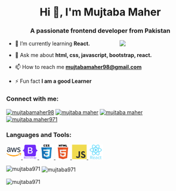 <h1 align="center">Hi 👋, I'm Mujtaba Maher</h1>
<h3 align="center">A passionate frontend developer from Pakistan</h3>
<img align ="right" align="coding" width="200" src="C:\Users\mujta\Downloads">



- 🌱 I’m currently learning **React.**

- 💬 Ask me about **html, css, javascript, bootstrap, react.**

- 📫 How to reach me **mujtabamaher98@gmail.com**

- ⚡ Fun fact **I am a good Learner**

<h3 align="left">Connect with me:</h3>
<p align="left">
<a href="https://twitter.com/mujtabamaher98" target="blank"><img align="center" src="https://raw.githubusercontent.com/rahuldkjain/github-profile-readme-generator/master/src/images/icons/Social/twitter.svg" alt="mujtabamaher98" height="30" width="40" /></a>
<a href="https://linkedin.com/in/mujtaba maher" target="blank"><img align="center" src="https://raw.githubusercontent.com/rahuldkjain/github-profile-readme-generator/master/src/images/icons/Social/linked-in-alt.svg" alt="mujtaba maher" height="30" width="40" /></a>
<a href="https://fb.com/mujtaba maher" target="blank"><img align="center" src="https://raw.githubusercontent.com/rahuldkjain/github-profile-readme-generator/master/src/images/icons/Social/facebook.svg" alt="mujtaba maher" height="30" width="40" /></a>
<a href="https://instagram.com/mujtaba.maher971" target="blank"><img align="center" src="https://raw.githubusercontent.com/rahuldkjain/github-profile-readme-generator/master/src/images/icons/Social/instagram.svg" alt="mujtaba.maher971" height="30" width="40" /></a>
</p>

<h3 align="left">Languages and Tools:</h3>
<p align="left"> <a href="https://aws.amazon.com" target="_blank" rel="noreferrer"> <img src="https://raw.githubusercontent.com/devicons/devicon/master/icons/amazonwebservices/amazonwebservices-original-wordmark.svg" alt="aws" width="40" height="40"/> </a> <a href="https://getbootstrap.com" target="_blank" rel="noreferrer"> <img src="https://raw.githubusercontent.com/devicons/devicon/master/icons/bootstrap/bootstrap-plain-wordmark.svg" alt="bootstrap" width="40" height="40"/> </a> <a href="https://www.w3schools.com/css/" target="_blank" rel="noreferrer"> <img src="https://raw.githubusercontent.com/devicons/devicon/master/icons/css3/css3-original-wordmark.svg" alt="css3" width="40" height="40"/> </a> <a href="https://www.w3.org/html/" target="_blank" rel="noreferrer"> <img src="https://raw.githubusercontent.com/devicons/devicon/master/icons/html5/html5-original-wordmark.svg" alt="html5" width="40" height="40"/> </a> <a href="https://developer.mozilla.org/en-US/docs/Web/JavaScript" target="_blank" rel="noreferrer"> <img src="https://raw.githubusercontent.com/devicons/devicon/master/icons/javascript/javascript-original.svg" alt="javascript" width="40" height="40"/> </a> <a href="https://reactjs.org/" target="_blank" rel="noreferrer"> <img src="https://raw.githubusercontent.com/devicons/devicon/master/icons/react/react-original-wordmark.svg" alt="react" width="40" height="40"/> </a> </p>

<p><img align="left" src="https://github-readme-stats.vercel.app/api/top-langs?username=mujtaba971&show_icons=true&locale=en&layout=compact" alt="mujtaba971" /></p>

<p>&nbsp;<img align="center" src="https://github-readme-stats.vercel.app/api?username=mujtaba971&show_icons=true&locale=en" alt="mujtaba971" /></p>

<p><img align="center" src="https://github-readme-streak-stats.herokuapp.com/?user=mujtaba971&" alt="mujtaba971" /></p>
